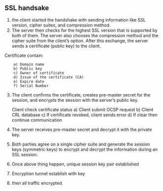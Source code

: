 ## SSL handsake
1. the client started the handshake with sending information like SSL version, cipher suites, and compression method.
2. The server then checks for the highest SSL version that is supported by both of them.
The server also chooses the compression method and the cipher suite from the client’s option.
After this exchange, the server sends a certificate (public key) to the client.

Certificate contain:

		a) Domain name 
        b) Public key
        c) Owner of certificate
        d) Issue of the certificate (CA)
        e) Expire date
        f) Serial Number
        
3. The client confirms the certificate, creates pre-master secret for the session, and encrypts the session with the server’s public key.

    Client check certificate status 
              a) Client submit OCSP request
              b) Client CRL database
              c) If certificate revoked, client sends error
              d) If clear then continue communication


4. The server receives pre-master secret and decrypt it with the private key.

5. Both parties agree on a single cipher suite and generate the session keys (symmetric keys) to encrypt and decrypt the information during an SSL session.

7. Once above thing happen, unique session key pair established 
8. Encryption tunnel establish with key
9. then all traffic encrypted.



